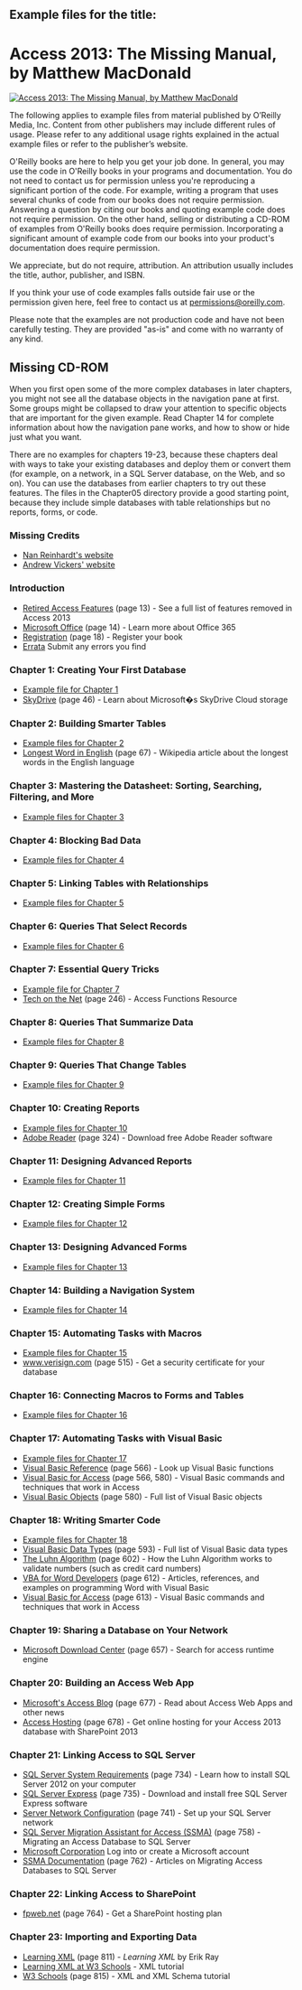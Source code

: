 ## Example files for the title:  
  
# Access 2013: The Missing Manual, by Matthew MacDonald
  
[![Access 2013: The Missing Manual, by Matthew MacDonald](http://akamaicovers.oreilly.com/images/9781449357412/cat.gif)](https://www.safaribooksonline.com/library/view/title/9781449359447//)
  
The following applies to example files from material published by O’Reilly Media, Inc. Content from other publishers may include different rules of usage. Please refer to any additional usage rights explained in the actual example files or refer to the publisher’s website.
  
O'Reilly books are here to help you get your job done. In general, you may use the code in O'Reilly books in your programs and documentation. You do not need to contact us for permission unless you're reproducing a significant portion of the code. For example, writing a program that uses several chunks of code from our books does not require permission. Answering a question by citing our books and quoting example code does not require permission. On the other hand, selling or distributing a CD-ROM of examples from O'Reilly books does require permission. Incorporating a significant amount of example code from our books into your product's documentation does require permission.
  
We appreciate, but do not require, attribution. An attribution usually includes the title, author, publisher, and ISBN.
  
If you think your use of code examples falls outside fair use or the permission given here, feel free to contact us at <permissions@oreilly.com>.
  
Please note that the examples are not production code and have not been carefully testing. They are provided "as-is" and come with no warranty of any kind.

<h2>Missing CD-ROM</h2>

<p>When you first open some of the more complex databases in later chapters, you might not see all the database objects in the navigation pane at first.
Some groups might be collapsed to draw your attention to specific objects that are important for the given example. Read Chapter 14 for complete information about how the navigation pane works, and how to show or hide just what you want.</p>

<p>There are no examples for chapters 19-23, because these chapters deal with ways to take your existing databases and deploy them or convert them
(for example, on a network, in a SQL Server database, on the Web, and so on). You can use the databases from earlier chapters to try out these features.
The files in the Chapter05 directory provide a good starting point, because they include simple databases with table relationships but no reports, forms, or code.</p>

<h3>Missing Credits</h3>
<ul>
<li><a href="http://www.nanreinhardt.com">Nan Reinhardt's website</a></li>
<li><a href="http://www.hartleburysoftware.co.uk">Andrew Vickers' website</a></li>
</ul>

<h3>Introduction</h3>
<ul>
<li><a href="http://tinyurl/afwls36">Retired Access Features</a> (page 13) - See a full list of features removed in Access 2013</li>
<li><a href="http://office.microsoft.com">Microsoft Office</a> (page 14) - Learn more about Office 365</li>
<li><a href="http://oreilly.com/register">Registration</a> (page 18) - Register your book</li>
<li><a href="http://tinyurl.com/acc2013-mm">Errata</a> Submit any errors you find</li>
</ul>

<h3>Chapter 1: Creating Your First Database</h3>
<ul>
<li><a href="https://resources.oreilly.com/examples/0636920028406/-/tree/master/Access2013TMM_missingCD/Access2013TMM_CH01">Example file for Chapter 1</a></li>
<li><a href="http://tinyurl.com/skydr">SkyDrive</a> (page 46) - Learn about Microsoft�s SkyDrive Cloud storage</li>
</ul>


<h3>Chapter 2: Building Smarter Tables</h3>
<ul>
<li><a href="https://resources.oreilly.com/examples/0636920028406/-/tree/master/Access2013TMM_missingCD/Access2013TMM_CH02">Example files for Chapter 2</a></li>
<li><a href="http://tinyurl.com/longest-w">Longest Word in English</a> (page 67) - Wikipedia article about the longest words in the English language</li>
</ul>

<h3>Chapter 3: Mastering the Datasheet: Sorting, Searching, Filtering, and More</h3>
<ul>
<li><a href="https://resources.oreilly.com/examples/0636920028406/-/tree/master/Access2013TMM_missingCD/Access2013TMM_CH03">Example files for Chapter 3</a></li>
</ul>

<h3>Chapter 4: Blocking Bad Data</h3>
<ul>
<li><a href="https://resources.oreilly.com/examples/0636920028406/-/tree/master/Access2013TMM_missingCD/Access2013TMM_CH04">Example files for Chapter 4</a></li>
</ul>

<h3>Chapter 5: Linking Tables with Relationships</h3>
<ul>
<li><a href="https://resources.oreilly.com/examples/0636920028406/-/tree/master/Access2013TMM_missingCD/Access2013TMM_CH05">Example files for Chapter 5</a></li>
</ul>

<h3>Chapter 6: Queries That Select Records</h3>
<ul>
<li><a href="https://resources.oreilly.com/examples/0636920028406/-/tree/master/Access2013TMM_missingCD/Access2013TMM_CH06">Example files for Chapter 6</a></li>
</ul>

<h3>Chapter 7: Essential Query Tricks</h3>
<ul>
<li><a href="https://resources.oreilly.com/examples/0636920028406/-/tree/master/Access2013TMM_missingCD/Access2013TMM_CH07">Example file for Chapter 7</a></li>
<li><a href="http://www.techonthenet.com/access/functions">Tech on the Net</a> (page 246) - Access Functions Resource</li>
</ul>

<h3>Chapter 8: Queries That Summarize Data</h3>
<ul>
<li><a href="https://resources.oreilly.com/examples/0636920028406/-/tree/master/Access2013TMM_missingCD/Access2013TMM_CH08">Example files for Chapter 8</a></li>
</ul>

<h3>Chapter 9: Queries That Change Tables</h3>
<ul>
<li><a href="https://resources.oreilly.com/examples/0636920028406/-/tree/master/Access2013TMM_missingCD/Access2013TMM_CH09">Example files for Chapter 9</a></li>
</ul>

<h3>Chapter 10: Creating Reports</h3>
<ul>
<li><a href="https://resources.oreilly.com/examples/0636920028406/-/tree/master/Access2013TMM_missingCD/Access2013TMM_CH10">Example files for Chapter 10</a></li>
<li><a href="http://get.adobe.com/reader">Adobe Reader</a> (page 324) - Download free Adobe Reader software</li>
</ul>

<h3>Chapter 11: Designing Advanced Reports</h3>
<ul>
<li><a href="https://resources.oreilly.com/examples/0636920028406/-/tree/master/Access2013TMM_missingCD/Access2013TMM_CH11">Example files for Chapter 11</a></li>
</ul>

<h3>Chapter 12: Creating Simple Forms</h3>
<ul>
<li><a href="https://resources.oreilly.com/examples/0636920028406/-/tree/master/Access2013TMM_missingCD/Access2013TMM_CH12">Example files for Chapter 12</a></li>
</ul>

<h3>Chapter 13: Designing Advanced Forms</h3>
<ul>
<li><a href="https://resources.oreilly.com/examples/0636920028406/-/tree/master/Access2013TMM_missingCD/Access2013TMM_CH13">Example files for Chapter 13</a></li>
</ul>

<h3>Chapter 14: Building a Navigation System</h3>
<ul>
<li><a href="https://resources.oreilly.com/examples/0636920028406/-/tree/master/Access2013TMM_missingCD/Access2013TMM_CH14">Example files for Chapter 14</a></li>
</ul>

<h3>Chapter 15: Automating Tasks with Macros</h3>
<ul>
<li><a href="https://resources.oreilly.com/examples/0636920028406/-/tree/master/Access2013TMM_missingCD/Access2013TMM_CH15">Example files for Chapter 15</a></li>
<li><a href="http://www.verisign.com">www.verisign.com</a> (page 515) - Get a security certificate for your database</li>
</ul>

<h3>Chapter 16: Connecting Macros to Forms and Tables</h3>
<ul>
<li><a href="https://resources.oreilly.com/examples/0636920028406/-/tree/master/Access2013TMM_missingCD/Access2013TMM_CH16">Example files for Chapter 16</a></li>
</ul>

<h3>Chapter 17: Automating Tasks with Visual Basic</h3>
<ul>
<li><a href="https://resources.oreilly.com/examples/0636920028406/-/tree/master/Access2013TMM_missingCD/Access2013TMM_CH17">Example files for Chapter 17</a></li>
<li><a href="http://tinyurl.com/VBA-lang">Visual Basic Reference</a> (page 566) - Look up Visual Basic functions</li>
<li><a href="http://tinyurl.com/accessVBA">Visual Basic for Access</a> (page 566, 580) - Visual Basic commands and techniques that work in Access</li>
<li><a href="http://tinyurl.com/access-obj">Visual Basic Objects</a> (page 580) - Full list of Visual Basic objects</li>
</ul>

<h3>Chapter 18: Writing Smarter Code</h3>
<ul>
<li><a href="https://resources.oreilly.com/examples/0636920028406/-/tree/master/Access2013TMM_missingCD/Access2013TMM_CH18">Example files for Chapter 18</a></li>
<li><a href="http://tinyurl.com/vba-data-types">Visual Basic Data Types</a> (page 593) - Full list of Visual Basic data types</li>
<li><a href="http://tinyurl.com/luhn-algorithm">The Luhn Algorithm</a> (page 602) - How the Luhn Algorithm works to validate numbers (such as credit card numbers)</li>
<li><a href="http://tinyurl.com/vba-for-word">VBA for Word Developers</a> (page 612) - Articles, references, and examples on programming Word with Visual Basic</li>
<li><a href="http://tinyurl.com/accessVBA">Visual Basic for Access</a> (page 613) - Visual Basic commands and techniques that work in Access</li>
</ul>

<h3>Chapter 19: Sharing a Database on Your Network</h3>
<ul>
<li><a href="http://www.microsoft.com/downloads">Microsoft Download Center</a> (page 657) - Search for access runtime engine</li>
</ul>

<h3>Chapter 20: Building an Access Web App</h3>
<ul>
<li><a href="http://blogs.office.com/b/Microsoft-access">Microsoft's Access Blog</a> (page 677) - Read about Access Web Apps and other news</li>
<li><a href="http://accesshosting.com">Access Hosting</a> (page 678) - Get online hosting for your Access 2013 database with SharePoint 2013</li>
</ul>

<h3>Chapter 21: Linking Access to SQL Server</h3>
<ul>
<li><a href="http://tinyurl.com/aflkq8">SQL Server System Requirements</a> (page 734) - Learn how to install SQL Server 2012 on your computer</li>
<li><a href="http://tinyurl.com/sql2012express">SQL Server Express</a> (page 735) - Download and install free SQL Server Express software</li>
<li><a href="http://tinyurl.com/sqlnetwork">Server Network Configuration</a> (page 741) - Set up your SQL Server network</li>
<li><a href="http://tinyurl.com/ssma-access">SQL Server Migration Assistant for Access (SSMA)</a> (page 758) - Migrating an Access Database to SQL Server</li>
<li><a href="http://www.live.com">Microsoft Corporation</a> Log into or create a Microsoft account</li>
<li><a href="http://tinyurl.com/ssma-docs">SSMA Documentation</a> (page 762) - Articles on Migrating Access Databases to SQL Server</li>
</ul>

<h3>Chapter 22: Linking Access to SharePoint</h3>
<ul>
<li><a href="http://www.fpweb.net">fpweb.net</a> (page 764) - Get a SharePoint hosting plan</li>
</ul>

<h3>Chapter 23: Importing and Exporting Data</h3>
<ul>
<li><a href="http://oreilly.com/catalog/9780596004200">Learning XML</a> (page 811) - <i>Learning XML</i> by Erik Ray</li>
<li><a href="http://www.w3schools.com/xml">Learning XML at W3 Schools</a> - XML tutorial</li>
<li><a href="http://www.w3schools.com/schema">W3 Schools</a> (page 815) - XML and XML Schema tutorial</li>
</ul> 
